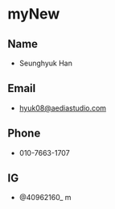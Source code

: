 # myNew

## Name
- Seunghyuk Han

## Email
- hyuk08@aediastudio.com

## Phone
- 010-7663-1707

## IG
- @40962160_
m 